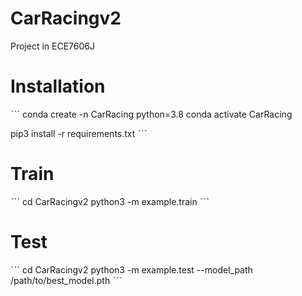 # CarRacingv2
Project in ECE7606J
# Installation
ˋˋˋ
   conda create -n CarRacing python=3.8
   conda activate CarRacing
    
   pip3 install -r requirements.txt
ˋˋˋ

# Train
ˋˋˋ
   cd CarRacingv2
   python3 -m example.train
ˋˋˋ

# Test
ˋˋˋ
  cd CarRacingv2
  python3 -m example.test --model_path /path/to/best_model.pth
ˋˋˋ

